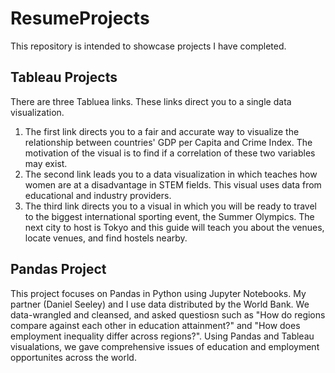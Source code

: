 # ResumeProjects
This repository is intended to showcase projects I have completed.
## Tableau Projects
There are three Tabluea links. These links direct you to a single data visualization.
1. The first link directs you to a fair and accurate way to visualize the relationship between countries' GDP per Capita and Crime Index. The motivation of the visual is to find if a correlation of these two variables may exist.
2. The second link leads you to a data visualization in which teaches how women are at a disadvantage in STEM fields. This visual uses data from educational and industry providers.
3. The third link directs you to a visual in which you will be ready to travel to the biggest international sporting event, the Summer Olympics. The next city to host is Tokyo and this guide will teach you about the venues, locate venues, and find hostels nearby.

## Pandas Project
This project focuses on Pandas in Python using Jupyter Notebooks. My partner (Daniel Seeley) and I use data distributed by the World Bank. We data-wrangled and cleansed, and asked questiosn such as "How do regions compare against each other in education attainment?" and "How does employment inequality differ across regions?". Using Pandas and Tableau visualations, we gave comprehensive issues of education and employment opportunites across the world. 

